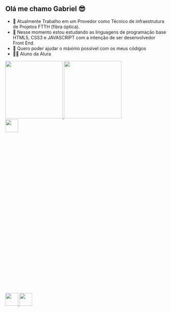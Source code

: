## Olá me chamo Gabriel 😎

- 🔭 Atualmente Trabalho em um Provedor como Técnico de infraestrutura de Projetos FTTH (fibra óptica).
- 🌱 Nesse momento estou estudando as linguagens de programação base HTML5, CSS3 e JAVASCRIPT com a intenção de ser desenvolvedor Front End.
- 👯 Quero poder ajudar o máximo possível com os meus códigos 
- 👨‍🎓 Aluno da Alura 

<div>
  <a href="https://github.com/LucenaFrontEnd">
  <img height = "180em" src = "https://github-readme-stats.vercel.app/api?username=LucenaFrontEnd&show_icons=true&theme=dark&include_all_commits=true&count_private=true" />
  <img height = "180em" src = "https://github-readme-stats.vercel.app/api/top-langs/?username=LucenaFrontEnd&layout=compact&langs_count=7&theme=dark" />  
</div>
<div>
  <link rel="stylesheet" href="https://cdn.jsdelivr.net/gh/devicons/devicon@v2.14.0/devicon.min.css">
  <i class="devicon-css3-plain-wordmark colored"></i>
  <img height="40px" width="40px" src="https://cdn.jsdelivr.net/gh/devicons/devicon/icons/css3/css3-original-wordmark.svg" />
  <svg viewBox = "0 0 128 128">
  <svg viewBox="0 0 128 128">
  <link rel="stylesheet" href="https://cdn.jsdelivr.net/gh/devicons/devicon@v2.14.0/devicon.min.css">
  <i class="devicon-html5-plain-wordmark"></i>
  <img height="40px" width="40px" src="https://cdn.jsdelivr.net/gh/devicons/devicon/icons/html5/html5-plain-wordmark.svg" />
  <link rel="stylesheet" href="https://cdn.jsdelivr.net/gh/devicons/devicon@v2.14.0/devicon.min.css">
  <i class="devicon-javascript-plain"></i>
  <img height="40px" width="40px" src="https://cdn.jsdelivr.net/gh/devicons/devicon/icons/javascript/javascript-plain.svg" />
</svg>
</div>

